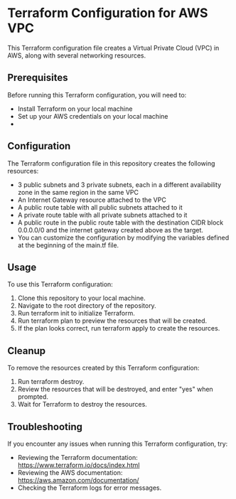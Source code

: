 # Terraform Configuration for AWS VPC

This Terraform configuration file creates a Virtual Private Cloud (VPC) in AWS, along with several networking resources.

## Prerequisites
Before running this Terraform configuration, you will need to:

- Install Terraform on your local machine
- Set up your AWS credentials on your local machine
- 
## Configuration
The Terraform configuration file in this repository creates the following resources:

- 3 public subnets and 3 private subnets, each in a different availability zone in the same region in the same VPC
- An Internet Gateway resource attached to the VPC
- A public route table with all public subnets attached to it
- A private route table with all private subnets attached to it
- A public route in the public route table with the destination CIDR block 0.0.0.0/0 and the internet gateway created above as the target.
- You can customize the configuration by modifying the variables defined at the beginning of the main.tf file.

## Usage
To use this Terraform configuration:

1. Clone this repository to your local machine.
2. Navigate to the root directory of the repository.
3. Run terraform init to initialize Terraform.
4. Run terraform plan to preview the resources that will be created.
5. If the plan looks correct, run terraform apply to create the resources.

## Cleanup
To remove the resources created by this Terraform configuration:

1. Run terraform destroy.
2. Review the resources that will be destroyed, and enter "yes" when prompted.
3. Wait for Terraform to destroy the resources.

## Troubleshooting
If you encounter any issues when running this Terraform configuration, try:

- Reviewing the Terraform documentation: https://www.terraform.io/docs/index.html
- Reviewing the AWS documentation: https://aws.amazon.com/documentation/
- Checking the Terraform logs for error messages.